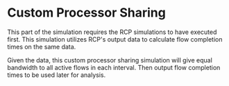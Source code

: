 # Custom Processor Sharing

This part of the simulation requires the RCP simulations to have executed
first. This simulation utilizes RCP's output data to calculate flow
completion times on the same data.

Given the data, this custom processor sharing simulation will give equal
bandwidth to all active flows in each interval. Then output flow
completion times to be used later for analysis.
